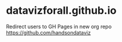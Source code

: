 # datavizforall.github.io
Redirect users to GH Pages in new org repo https://github.com/handsondataviz

